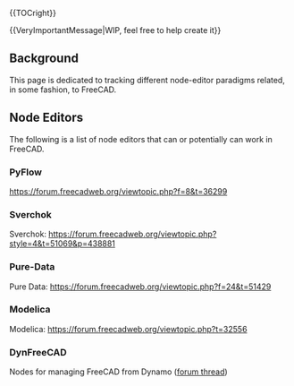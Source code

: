 
{{TOCright}}


{{VeryImportantMessage|WIP, feel free to help create it}}

## Background

This page is dedicated to tracking different node-editor paradigms related, in some fashion, to FreeCAD.

## Node Editors 

The following is a list of node editors that can or potentially can work in FreeCAD.

### PyFlow

<https://forum.freecadweb.org/viewtopic.php?f=8&t=36299>

### Sverchok

Sverchok: <https://forum.freecadweb.org/viewtopic.php?style=4&t=51069&p=438881>

### Pure-Data 

Pure Data: <https://forum.freecadweb.org/viewtopic.php?f=24&t=51429>

### Modelica

Modelica: <https://forum.freecadweb.org/viewtopic.php?t=32556>

### DynFreeCAD

Nodes for managing FreeCAD from Dynamo ([forum thread](https://forum.freecadweb.org/viewtopic.php?t=49910))
